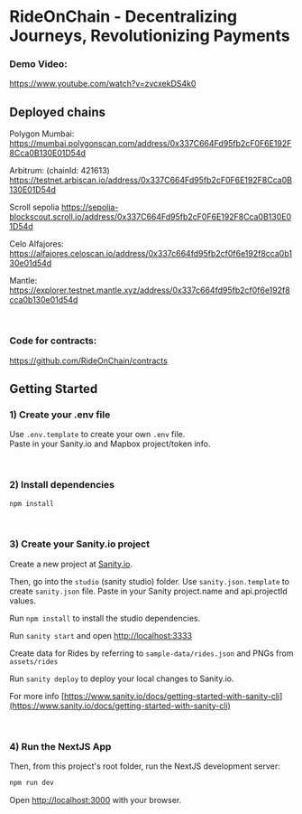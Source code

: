 # RideOnChain - Decentralizing Journeys, Revolutionizing Payments

### Demo Video:
https://www.youtube.com/watch?v=zvcxekDS4k0

## Deployed chains

Polygon Mumbai:
https://mumbai.polygonscan.com/address/0x337C664Fd95fb2cF0F6E192F8Cca0B130E01D54d

Arbitrum: (chainId: 421613)
https://testnet.arbiscan.io/address/0x337C664Fd95fb2cF0F6E192F8Cca0B130E01D54d

Scroll sepolia
https://sepolia-blockscout.scroll.io/address/0x337C664Fd95fb2cF0F6E192F8Cca0B130E01D54d

Celo Alfajores:
https://alfajores.celoscan.io/address/0x337c664fd95fb2cf0f6e192f8cca0b130e01d54d

Mantle:
https://explorer.testnet.mantle.xyz/address/0x337c664fd95fb2cf0f6e192f8cca0b130e01d54d

<br />

### Code for contracts:
https://github.com/RideOnChain/contracts

## Getting Started

### 1) Create your .env file

Use `.env.template` to create your own `.env` file.  
Paste in your Sanity.io and Mapbox project/token info.

<br />

### 2) Install dependencies

```bash
npm install
```

<br />

### 3) Create your Sanity.io project

Create a new project at [Sanity.io](https://www.sanity.io/).

Then, go into the `studio` (sanity studio) folder. Use `sanity.json.template` to create `sanity.json` file. Paste in your Sanity project.name and api.projectId values.

Run `npm install` to install the studio dependencies.

Run `sanity start` and open [http://localhost:3333](http://localhost:3333)

Create data for Rides by referring to `sample-data/rides.json` and PNGs from `assets/rides`

Run `sanity deploy` to deploy your local changes to Sanity.io.

For more info [https://www.sanity.io/docs/getting-started-with-sanity-cli](https://www.sanity.io/docs/getting-started-with-sanity-cli)

<br />

### 4) Run the NextJS App

Then, from this project's root folder, run the NextJS development server:

```bash
npm run dev
```

Open [http://localhost:3000](http://localhost:3000) with your browser.

<br/>
<br/>

